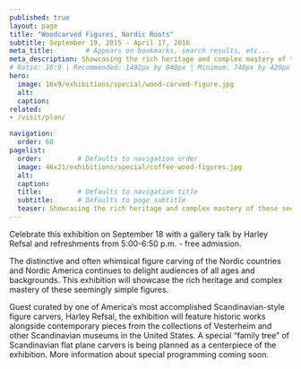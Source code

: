 ```yaml
---
published: true
layout: page
title: "Woodcarved Figures, Nordic Roots"
subtitle: September 19, 2015 - April 17, 2016
meta_title:        # Appears on bookmarks, search results, etc...
meta_description: Showcasing the rich heritage and complex mastery of these seemingly simple figures. 
# Ratio: 16:9 | Recommended: 1492px by 840px | Minimum: 746px by 420px
hero:
  image: 16x9/exhibitions/special/wood-carved-figure.jpg
  alt:
  caption:
related:
- /visit/plan/

navigation:
  order: 60
pagelist:
  order:         # Defaults to navigation order
  image: 46x21/exhibitions/special/coffee-wood-figures.jpg
  alt:
  caption: 
  title:         # Defaults to navigation title
  subtitle:      # Defaults to page subtitle
  teaser: Showcasing the rich heritage and complex mastery of these seemingly simple figures. 
---
```

Celebrate this exhibition on September 18 with a gallery talk by Harley Refsal and refreshments from 5:00-6:50 p.m. - free admission. 

The distinctive and often whimsical figure carving of the Nordic countries and Nordic America continues to delight audiences of all ages and backgrounds. This exhibition will showcase the rich heritage and complex mastery of these seemingly simple figures. 

Guest curated by one of America’s most accomplished Scandinavian-style figure carvers, Harley Refsal, the exhibition will feature historic works alongside contemporary pieces from the collections of Vesterheim and other Scandinavian museums in the United States. A special “family tree” of Scandinavian flat plane carvers is being planned as a centerpiece of the exhibition. More information about special programming coming soon.